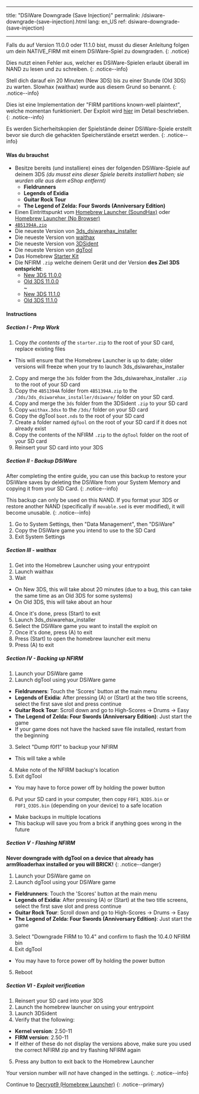 * * *

title: "DSiWare Downgrade (Save Injection)" permalink: /dsiware-downgrade-(save-injection).html lang: en_US ref: dsiware-downgrade-(save-injection)

* * *

Falls du auf Version 11.0.0 oder 11.1.0 bist, musst du dieser Anleitung folgen um dein NATIVE_FIRM mit einem DSiWare-Spiel zu downgraden. {: .notice}

Dies nutzt einen Fehler aus, welcher es DSiWare-Spielen erlaubt überall im NAND zu lesen und zu schreiben. {: .notice--info}

Stell dich darauf ein 20 Minuten (New 3DS) bis zu einer Stunde (Old 3DS) zu warten. Slowhax (waithax) wurde aus diesem Grund so benannt. {: .notice--info}

Dies ist eine Implementation der "FIRM partitions known-well plaintext", welche momentan funktioniert. Der Exploit wird [hier](https://www.3dbrew.org/wiki/3DS_System_Flaws) im Detail beschrieben. {: .notice--info}

Es werden Sicherheitskopien der Spielstände deiner DSiWare-Spiele erstellt bevor sie durch die gehackten Speicherstände ersetzt werden. {: .notice--info}

#### Was du brauchst

* Besitze bereits (und installiere) eines der folgenden DSiWare-Spiele auf deinem 3DS *(du musst eins dieser Spiele bereits installiert haben; sie wurden alle aus dem eShop entfernt)* 
  * **Fieldrunners**
  * **Legends of Exidia**
  * **Guitar Rock Tour** 
  * **The Legend of Zelda: Four Swords (Anniversary Edition)** 
* Einen Eintrittspunkt vom [Homebrew Launcher (SoundHax)](homebrew-launcher-(soundhax)) oder [Homebrew Launcher (No Browser)](homebrew-launcher-(no-browser))
* [`4B51394A.zip`](images/4B51394A.zip)
* Die neueste Version von [3ds_dsiwarehax_installer](https://github.com/yellows8/3ds_dsiwarehax_installer/releases/latest)
* Die neueste Version von [waithax](https://github.com/Mrrraou/waithax/releases/latest)
* Die neueste Version von [3DSident](https://github.com/joel16/3DSident/releases/latest)
* Die neueste Version von [dgTool](https://github.com/Plailect/dgTool/releases/latest)
* Das Homebrew [Starter Kit](http://smealum.github.io/ninjhax2/starter.zip)
* Die NFIRM `.zip` welche deinem Gerät und der Version **des Ziel 3DS entspricht**: 
  * [New 3DS 11.0.0](magnet:?xt=urn:btih:2d13a5ea1570f911bd5c6423e0c30e51d548837a&dn=11.0.0%5Fto%5F10.4.0%5Fn3ds.zip&tr=udp%3A%2F%2Ftracker.coppersurfer.tk%3A6969%2Fannounce&tr=udp%3A%2F%2Ftracker.opentrackr.org%3A1337%2Fannounce&tr=http%3A%2F%2Ftracker.opentrackr.org%3A1337%2Fannounce&tr=udp%3A%2F%2Fzer0day.ch%3A1337%2Fannounce&tr=udp%3A%2F%2Ftracker.leechers-paradise.org%3A6969%2Fannounce&tr=http%3A%2F%2Fexplodie.org%3A6969%2Fannounce&tr=udp%3A%2F%2Fexplodie.org%3A6969%2Fannounce&tr=udp%3A%2F%2F9.rarbg.com%3A2710%2Fannounce&tr=udp%3A%2F%2Fp4p.arenabg.com%3A1337%2Fannounce&tr=http%3A%2F%2Fp4p.arenabg.com%3A1337%2Fannounce&tr=udp%3A%2F%2Ftracker.aletorrenty.pl%3A2710%2Fannounce&tr=http%3A%2F%2Ftracker.aletorrenty.pl%3A2710%2Fannounce&tr=http%3A%2F%2Ftracker1.wasabii.com.tw%3A6969%2Fannounce&tr=http%3A%2F%2Ftracker.baravik.org%3A6970%2Fannounce&tr=http%3A%2F%2Ftracker.tfile.me%2Fannounce&tr=udp%3A%2F%2Ftorrent.gresille.org%3A80%2Fannounce&tr=http%3A%2F%2Ftorrent.gresille.org%2Fannounce&tr=udp%3A%2F%2Ftracker.yoshi210.com%3A6969%2Fannounce&tr=udp%3A%2F%2Ftracker.tiny-vps.com%3A6969%2Fannounce&tr=udp%3A%2F%2Ftracker.filetracker.pl%3A8089%2Fannounce)
  * [Old 3DS 11.0.0](magnet:?xt=urn:btih:72393bbd99bc285db84a9cabf39d9b3200058d6a&dn=11.0.0%5Fto%5F10.4.0%5Fo3ds.zip&tr=udp%3A%2F%2Ftracker.coppersurfer.tk%3A6969%2Fannounce&tr=udp%3A%2F%2Ftracker.opentrackr.org%3A1337%2Fannounce&tr=http%3A%2F%2Ftracker.opentrackr.org%3A1337%2Fannounce&tr=udp%3A%2F%2Fzer0day.ch%3A1337%2Fannounce&tr=udp%3A%2F%2Ftracker.leechers-paradise.org%3A6969%2Fannounce&tr=http%3A%2F%2Fexplodie.org%3A6969%2Fannounce&tr=udp%3A%2F%2Fexplodie.org%3A6969%2Fannounce&tr=udp%3A%2F%2F9.rarbg.com%3A2710%2Fannounce&tr=udp%3A%2F%2Fp4p.arenabg.com%3A1337%2Fannounce&tr=http%3A%2F%2Fp4p.arenabg.com%3A1337%2Fannounce&tr=udp%3A%2F%2Ftracker.aletorrenty.pl%3A2710%2Fannounce&tr=http%3A%2F%2Ftracker.aletorrenty.pl%3A2710%2Fannounce&tr=http%3A%2F%2Ftracker1.wasabii.com.tw%3A6969%2Fannounce&tr=http%3A%2F%2Ftracker.baravik.org%3A6970%2Fannounce&tr=http%3A%2F%2Ftracker.tfile.me%2Fannounce&tr=udp%3A%2F%2Ftorrent.gresille.org%3A80%2Fannounce&tr=http%3A%2F%2Ftorrent.gresille.org%2Fannounce&tr=udp%3A%2F%2Ftracker.yoshi210.com%3A6969%2Fannounce&tr=udp%3A%2F%2Ftracker.tiny-vps.com%3A6969%2Fannounce&tr=udp%3A%2F%2Ftracker.filetracker.pl%3A8089%2Fannounce)  
    ~ 
  * [New 3DS 11.1.0](magnet:?xt=urn:btih:d7d60c27c18f53bd8508a194656a465f6448bedf&dn=11.1.0%5Fto%5F10.4.0%5Fn3ds.zip&tr=udp%3A%2F%2Ftracker.coppersurfer.tk%3A6969%2Fannounce&tr=udp%3A%2F%2Ftracker.opentrackr.org%3A1337%2Fannounce&tr=http%3A%2F%2Ftracker.opentrackr.org%3A1337%2Fannounce&tr=udp%3A%2F%2Fzer0day.ch%3A1337%2Fannounce&tr=udp%3A%2F%2Ftracker.leechers-paradise.org%3A6969%2Fannounce&tr=http%3A%2F%2Fexplodie.org%3A6969%2Fannounce&tr=udp%3A%2F%2Fexplodie.org%3A6969%2Fannounce&tr=udp%3A%2F%2F9.rarbg.com%3A2710%2Fannounce&tr=udp%3A%2F%2Fp4p.arenabg.com%3A1337%2Fannounce&tr=http%3A%2F%2Fp4p.arenabg.com%3A1337%2Fannounce&tr=udp%3A%2F%2Ftracker.aletorrenty.pl%3A2710%2Fannounce&tr=http%3A%2F%2Ftracker.aletorrenty.pl%3A2710%2Fannounce&tr=http%3A%2F%2Ftracker1.wasabii.com.tw%3A6969%2Fannounce&tr=http%3A%2F%2Ftracker.baravik.org%3A6970%2Fannounce&tr=http%3A%2F%2Ftracker.tfile.me%2Fannounce&tr=udp%3A%2F%2Ftorrent.gresille.org%3A80%2Fannounce&tr=http%3A%2F%2Ftorrent.gresille.org%2Fannounce&tr=udp%3A%2F%2Ftracker.yoshi210.com%3A6969%2Fannounce&tr=udp%3A%2F%2Ftracker.tiny-vps.com%3A6969%2Fannounce&tr=udp%3A%2F%2Ftracker.filetracker.pl%3A8089%2Fannounce) 
  * [Old 3DS 11.1.0](magnet:?xt=urn:btih:0caf9a948a2d8bf23606d641f6628e2baeb983bb&dn=11.1.0%5Fto%5F10.4.0%5Fo3ds.zip&tr=udp%3A%2F%2Ftracker.coppersurfer.tk%3A6969%2Fannounce&tr=udp%3A%2F%2Ftracker.opentrackr.org%3A1337%2Fannounce&tr=http%3A%2F%2Ftracker.opentrackr.org%3A1337%2Fannounce&tr=udp%3A%2F%2Fzer0day.ch%3A1337%2Fannounce&tr=udp%3A%2F%2Ftracker.leechers-paradise.org%3A6969%2Fannounce&tr=http%3A%2F%2Fexplodie.org%3A6969%2Fannounce&tr=udp%3A%2F%2Fexplodie.org%3A6969%2Fannounce&tr=udp%3A%2F%2F9.rarbg.com%3A2710%2Fannounce&tr=udp%3A%2F%2Fp4p.arenabg.com%3A1337%2Fannounce&tr=http%3A%2F%2Fp4p.arenabg.com%3A1337%2Fannounce&tr=udp%3A%2F%2Ftracker.aletorrenty.pl%3A2710%2Fannounce&tr=http%3A%2F%2Ftracker.aletorrenty.pl%3A2710%2Fannounce&tr=http%3A%2F%2Ftracker1.wasabii.com.tw%3A6969%2Fannounce&tr=http%3A%2F%2Ftracker.baravik.org%3A6970%2Fannounce&tr=http%3A%2F%2Ftracker.tfile.me%2Fannounce&tr=udp%3A%2F%2Ftorrent.gresille.org%3A80%2Fannounce&tr=http%3A%2F%2Ftorrent.gresille.org%2Fannounce&tr=udp%3A%2F%2Ftracker.yoshi210.com%3A6969%2Fannounce&tr=udp%3A%2F%2Ftracker.tiny-vps.com%3A6969%2Fannounce&tr=udp%3A%2F%2Ftracker.filetracker.pl%3A8089%2Fannounce) 

#### Instructions

##### Section I - Prep Work

  1. Copy *the contents of* the `starter.zip` to the root of your SD card, replace existing files 
  * This will ensure that the Homebrew Launcher is up to date; older versions will freeze when your try to launch 3ds_dsiwarehax_installer
  2. Copy and merge the `3ds` folder from the 3ds_dsiwarehax_installer `.zip` to the root of your SD card
  3. Copy the `4B51394A` folder from `4B51394A.zip` to the `/3ds/3ds_dsiwarehax_installer/dsiware/` folder on your SD card.
  4. Copy and merge the `3ds` folder from the 3DSident `.zip` to your SD card
  5. Copy `waithax.3dsx` to the `/3ds/` folder on your SD card
  6. Copy the dgTool `boot.nds` to the root of your SD card
  7. Create a folder named `dgTool` on the root of your SD card if it does not already exist
  8. Copy the contents of the NFIRM `.zip` to the `dgTool` folder on the root of your SD card
  9. Reinsert your SD card into your 3DS

##### Section II - Backup DSiWare

After completing the entire guide, you can use this backup to restore your DSiWare saves by deleting the DSiWare from your System Memory and copying it from your SD Card. {: .notice--info}

This backup can only be used on this NAND. If you format your 3DS or restore another NAND (specifically if `movable.sed` is ever modified), it will become unusable. {: .notice--info}

  1. Go to System Settings, then "Data Management", then "DSiWare"
  2. Copy the DSiWare game you intend to use to the SD Card
  3. Exit System Settings

##### Section III - waithax

  1. Get into the Homebrew Launcher using your entrypoint
  2. Launch waithax
  3. Wait 
  * On New 3DS, this will take about 20 minutes (due to a bug, this can take the same time as an Old 3DS for some systems)
  * On Old 3DS, this will take about an hour
  4. Once it's done, press (Start) to exit
  5. Launch 3ds_dsiwarehax_installer
  6. Select the DSiWare game you want to install the exploit on
  7. Once it's done, press (A) to exit
  8. Press (Start) to open the homebrew launcher exit menu
  9. Press (A) to exit

##### Section IV - Backing up NFIRM

  1. Launch your DSiWare game
  2. Launch dgTool using your DSiWare game 
  * **Fieldrunners**: Touch the 'Scores' button at the main menu
  * **Legends of Exidia**: After pressing (A) or (Start) at the two title screens, select the first save slot and press continue
  * **Guitar Rock Tour**: Scroll down and go to High-Scores -> Drums -> Easy
  * **The Legend of Zelda: Four Swords (Anniversary Edition)**: Just start the game
  * If your game does not have the hacked save file installed, restart from the beginning
  3. Select "Dump f0f1" to backup your NFIRM 
  * This will take a while
  4. Make note of the NFIRM backup's location
  5. Exit dgTool 
  * You may have to force power off by holding the power button
  6. Put your SD card in your computer, then copy `F0F1_N3DS.bin` or `F0F1_O3DS.bin` (depending on your device) to a safe location 
  * Make backups in multiple locations
  * This backup will save you from a brick if anything goes wrong in the future

##### Section V - Flashing NFIRM

**Never downgrade with dgTool on a device that already has arm9loaderhax installed or you will BRICK!** {: .notice--danger}

  1. Launch your DSiWare game on
  2. Launch dgTool using your DSiWare game 
  * **Fieldrunners**: Touch the 'Scores' button at the main menu
  * **Legends of Exidia**: After pressing (A) or (Start) at the two title screens, select the first save slot and press continue
  * **Guitar Rock Tour**: Scroll down and go to High-Scores -> Drums -> Easy
  * **The Legend of Zelda: Four Swords (Anniversary Edition)**: Just start the game
  3. Select "Downgrade FIRM to 10.4" and confirm to flash the 10.4.0 NFIRM bin
  4. Exit dgTool 
  * You may have to force power off by holding the power button
  5. Reboot

##### Section VI - Exploit verification

  1. Reinsert your SD card into your 3DS
  2. Launch the homebrew launcher on using your entrypoint
  3. Launch 3DSident
  4. Verify that the following: 
  * **Kernel version**: 2.50-11
  * **FIRM version**: 2.50-11
  * If either of these do not display the versions above, make sure you used the correct NFIRM zip and try flashing NFIRM again
  5. Press any button to exit back to the Homebrew Launcher

Your version number will *not* have changed in the settings. {: .notice--info}

Continue to [Decrypt9 (Homebrew Launcher)](decrypt9-(homebrew-launcher)) {: .notice--primary}